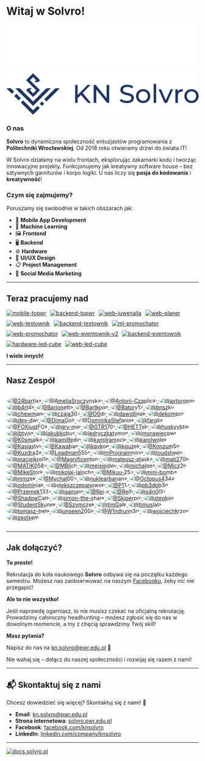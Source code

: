 # Witaj w Solvro!

![KN Solvro logo banner](./../assets/solvro_dark.png#gh-dark-mode-only)

![KN Solvro logo banner](./../assets/solvro_light.png#gh-light-mode-only)

### O nas
**Solvro** to dynamiczna społeczność entuzjastów programowania z **Politechniki Wrocławskiej**. Od 2018 roku otwieramy drzwi do świata IT!

W Solvro działamy na wielu frontach, eksplorując zakamarki kodu i tworząc innowacyjne projekty. Funkcjonujemy jak kreatywny software house – bez sztywnych garniturów i korpo logiki. U nas liczy się **pasja do kodowania** i **kreatywność**!

### Czym się zajmujemy?

Poruszamy się swobodnie w takich obszarach jak:

- 📱 **Mobile App Development**
- 🤖 **Machine Learning**
- 🖼️ **Frontend**
- 🖥️ **Backend**
- ⚙️ **Hardware**
- 🎨 **UI/UX Design**
- 📋 **Project Management**
- 📣 **Social Media Marketing**



---

## Teraz pracujemy nad
<div style="display: flex; flex-wrap: wrap; gap: 10px; justify-content: flex-start;">
<a href="https://github.com/Solvro/mobile-topwr">
  <picture>
    <source media="(prefers-color-scheme: dark)" srcset="https://github-readme-stats.vercel.app/api/pin/?username=solvro&repo=mobile-topwr&theme=dark">
    <source media="(prefers-color-scheme: light)" srcset="https://github-readme-stats.vercel.app/api/pin/?username=solvro&repo=mobile-topwr&theme=light">
    <img src="https://github-readme-stats.vercel.app/api/pin/?username=solvro&repo=mobile-topwr&theme=radical" alt="mobile-topwr">
  </picture>
</a>
<a href="https://github.com/Solvro/backend-topwr">
  <picture>
    <source media="(prefers-color-scheme: dark)" srcset="https://github-readme-stats.vercel.app/api/pin/?username=solvro&repo=backend-topwr&theme=dark">
    <source media="(prefers-color-scheme: light)" srcset="https://github-readme-stats.vercel.app/api/pin/?username=solvro&repo=backend-topwr&theme=light">
    <img src="https://github-readme-stats.vercel.app/api/pin/?username=solvro&repo=backend-topwr&theme=radical" alt="backend-topwr">
  </picture>
</a>
<a href="https://github.com/Solvro/web-juwenalia">
  <picture>
    <source media="(prefers-color-scheme: dark)" srcset="https://github-readme-stats.vercel.app/api/pin/?username=solvro&repo=web-juwenalia&theme=dark">
    <source media="(prefers-color-scheme: light)" srcset="https://github-readme-stats.vercel.app/api/pin/?username=solvro&repo=web-juwenalia&theme=light">
    <img src="https://github-readme-stats.vercel.app/api/pin/?username=solvro&repo=web-juwenalia&theme=radical" alt="web-juwenalia">
  </picture>
</a>
<a href="https://github.com/Solvro/web-planer">
  <picture>
    <source media="(prefers-color-scheme: dark)" srcset="https://github-readme-stats.vercel.app/api/pin/?username=solvro&repo=web-planer&theme=dark">
    <source media="(prefers-color-scheme: light)" srcset="https://github-readme-stats.vercel.app/api/pin/?username=solvro&repo=web-planer&theme=light">
    <img src="https://github-readme-stats.vercel.app/api/pin/?username=solvro&repo=web-planer&theme=radical" alt="web-planer">
  </picture>
</a>
<a href="https://github.com/Solvro/web-testownik">
  <picture>
    <source media="(prefers-color-scheme: dark)" srcset="https://github-readme-stats.vercel.app/api/pin/?username=solvro&repo=web-testownik&theme=dark">
    <source media="(prefers-color-scheme: light)" srcset="https://github-readme-stats.vercel.app/api/pin/?username=solvro&repo=web-testownik&theme=light">
    <img src="https://github-readme-stats.vercel.app/api/pin/?username=solvro&repo=web-testownik&theme=radical" alt="web-testownik">
  </picture>
</a>
<a href="https://github.com/Solvro/backend-testownik">
  <picture>
    <source media="(prefers-color-scheme: dark)" srcset="https://github-readme-stats.vercel.app/api/pin/?username=solvro&repo=backend-testownik&theme=dark">
    <source media="(prefers-color-scheme: light)" srcset="https://github-readme-stats.vercel.app/api/pin/?username=solvro&repo=backend-testownik&theme=light">
    <img src="https://github-readme-stats.vercel.app/api/pin/?username=solvro&repo=backend-testownik&theme=radical" alt="backend-testownik">
  </picture>
</a>
<a href="https://github.com/Solvro/ml-promochator">
  <picture>
    <source media="(prefers-color-scheme: dark)" srcset="https://github-readme-stats.vercel.app/api/pin/?username=solvro&repo=ml-promochator&theme=dark">
    <source media="(prefers-color-scheme: light)" srcset="https://github-readme-stats.vercel.app/api/pin/?username=solvro&repo=ml-promochator&theme=light">
    <img src="https://github-readme-stats.vercel.app/api/pin/?username=solvro&repo=ml-promochator&theme=radical" alt="ml-promochator">
  </picture>
</a>
<a href="https://github.com/Solvro/web-promochator">
  <picture>
    <source media="(prefers-color-scheme: dark)" srcset="https://github-readme-stats.vercel.app/api/pin/?username=solvro&repo=web-promochator&theme=dark">
    <source media="(prefers-color-scheme: light)" srcset="https://github-readme-stats.vercel.app/api/pin/?username=solvro&repo=web-promochator&theme=light">
    <img src="https://github-readme-stats.vercel.app/api/pin/?username=solvro&repo=web-promochator&theme=radical" alt="web-promochator">
  </picture>
</a>

<a href="https://github.com/Solvro/web-eventownik-v2">
  <picture>
    <source media="(prefers-color-scheme: dark)" srcset="https://github-readme-stats.vercel.app/api/pin/?username=solvro&repo=web-eventownik-v2&theme=dark">
    <source media="(prefers-color-scheme: light)" srcset="https://github-readme-stats.vercel.app/api/pin/?username=solvro&repo=web-eventownik-v2&theme=light">
    <img src="https://github-readme-stats.vercel.app/api/pin/?username=solvro&repo=web-eventownik-v2&theme=radical" alt="web-eventownik-v2">
  </picture>
</a>

<a href="https://github.com/Solvro/backend-eventownik">
  <picture>
    <source media="(prefers-color-scheme: dark)" srcset="https://github-readme-stats.vercel.app/api/pin/?username=solvro&repo=backend-eventownik&theme=dark">
    <source media="(prefers-color-scheme: light)" srcset="https://github-readme-stats.vercel.app/api/pin/?username=solvro&repo=backend-eventownik&theme=light">
    <img src="https://github-readme-stats.vercel.app/api/pin/?username=solvro&repo=backend-eventownik&theme=radical" alt="backend-eventownik">
  </picture>
</a>

<a href="https://github.com/Solvro/hardware-led-cube">
  <picture>
    <source media="(prefers-color-scheme: dark)" srcset="https://github-readme-stats.vercel.app/api/pin/?username=solvro&repo=hardware-led-cube&theme=dark">
    <source media="(prefers-color-scheme: light)" srcset="https://github-readme-stats.vercel.app/api/pin/?username=solvro&repo=hardware-led-cube&theme=light">
    <img src="https://github-readme-stats.vercel.app/api/pin/?username=solvro&repo=hardware-led-cube&theme=radical" alt="hardware-led-cube">
  </picture>
</a>

<a href="https://github.com/Solvro/web-led-cube">
  <picture>
    <source media="(prefers-color-scheme: dark)" srcset="https://github-readme-stats.vercel.app/api/pin/?username=solvro&repo=web-led-cube&theme=dark">
    <source media="(prefers-color-scheme: light)" srcset="https://github-readme-stats.vercel.app/api/pin/?username=solvro&repo=web-led-cube&theme=light">
    <img src="https://github-readme-stats.vercel.app/api/pin/?username=solvro&repo=web-led-cube&theme=radical" alt="web-led-cube">
  </picture>
</a>



</div>

**I wiele innych!** 


---

## Nasz Zespół
<div style="display: flex; flex-wrap: wrap; gap: 10px; justify-content: flex-start;">

<p>
  <!-- START_SECTION:members -->

  <a href="https://github.com/24bartixx">
    <img style="border-radius: 50%" src="https://avatars.githubusercontent.com/u/101900992?v=4" width="50" height="50" alt="@24bartixx" />
  </a>

  <a href="https://github.com/AmeliaSroczynska1">
    <img style="border-radius: 50%" src="https://avatars.githubusercontent.com/u/169503654?v=4" width="50" height="50" alt="@AmeliaSroczynska1" />
  </a>

  <a href="https://github.com/Antoni-Czaplicki">
    <img style="border-radius: 50%" src="https://avatars.githubusercontent.com/u/56671347?v=4" width="50" height="50" alt="@Antoni-Czaplicki" />
  </a>

  <a href="https://github.com/avtorgenii">
    <img style="border-radius: 50%" src="https://avatars.githubusercontent.com/u/103767386?v=4" width="50" height="50" alt="@avtorgenii" />
  </a>

  <a href="https://github.com/b4rt4s">
    <img style="border-radius: 50%" src="https://avatars.githubusercontent.com/u/109885481?v=4" width="50" height="50" alt="@b4rt4s" />
  </a>

  <a href="https://github.com/Barionetta">
    <img style="border-radius: 50%" src="https://avatars.githubusercontent.com/u/93910163?v=4" width="50" height="50" alt="@Barionetta" />
  </a>

  <a href="https://github.com/Bartkooo">
    <img style="border-radius: 50%" src="https://avatars.githubusercontent.com/u/87476242?v=4" width="50" height="50" alt="@Bartkooo" />
  </a>

  <a href="https://github.com/Batory12">
    <img style="border-radius: 50%" src="https://avatars.githubusercontent.com/u/96744094?v=4" width="50" height="50" alt="@Batory12" />
  </a>

  <a href="https://github.com/bnszky">
    <img style="border-radius: 50%" src="https://avatars.githubusercontent.com/u/76440830?v=4" width="50" height="50" alt="@bnszky" />
  </a>

  <a href="https://github.com/chewmanji">
    <img style="border-radius: 50%" src="https://avatars.githubusercontent.com/u/106556099?v=4" width="50" height="50" alt="@chewmanji" />
  </a>

  <a href="https://github.com/czaja307">
    <img style="border-radius: 50%" src="https://avatars.githubusercontent.com/u/38287974?v=4" width="50" height="50" alt="@czaja307" />
  </a>

  <a href="https://github.com/D0dii">
    <img style="border-radius: 50%" src="https://avatars.githubusercontent.com/u/106433931?v=4" width="50" height="50" alt="@D0dii" />
  </a>

  <a href="https://github.com/dawidlinek">
    <img style="border-radius: 50%" src="https://avatars.githubusercontent.com/u/56173086?v=4" width="50" height="50" alt="@dawidlinek" />
  </a>

  <a href="https://github.com/dekompot">
    <img style="border-radius: 50%" src="https://avatars.githubusercontent.com/u/99985667?v=4" width="50" height="50" alt="@dekompot" />
  </a>

  <a href="https://github.com/dev-dwr">
    <img style="border-radius: 50%" src="https://avatars.githubusercontent.com/u/42837489?v=4" width="50" height="50" alt="@dev-dwr" />
  </a>

  <a href="https://github.com/DimaGolt">
    <img style="border-radius: 50%" src="https://avatars.githubusercontent.com/u/72696247?v=4" width="50" height="50" alt="@DimaGolt" />
  </a>

  <a href="https://github.com/DominikaStefaniak">
    <img style="border-radius: 50%" src="https://avatars.githubusercontent.com/u/161628339?v=4" width="50" height="50" alt="@DominikaStefaniak" />
  </a>

  <a href="https://github.com/farqlia">
    <img style="border-radius: 50%" src="https://avatars.githubusercontent.com/u/68340482?v=4" width="50" height="50" alt="@farqlia" />
  </a>

  <a href="https://github.com/FOXjustFOX">
    <img style="border-radius: 50%" src="https://avatars.githubusercontent.com/u/87518349?v=4" width="50" height="50" alt="@FOXjustFOX" />
  </a>

  <a href="https://github.com/gry-mar">
    <img style="border-radius: 50%" src="https://avatars.githubusercontent.com/u/91432120?v=4" width="50" height="50" alt="@gry-mar" />
  </a>

  <a href="https://github.com/GTR1701">
    <img style="border-radius: 50%" src="https://avatars.githubusercontent.com/u/113385326?v=4" width="50" height="50" alt="@GTR1701" />
  </a>

  <a href="https://github.com/HETTski">
    <img style="border-radius: 50%" src="https://avatars.githubusercontent.com/u/32744238?v=4" width="50" height="50" alt="@HETTski" />
  </a>

  <a href="https://github.com/huskyybtw">
    <img style="border-radius: 50%" src="https://avatars.githubusercontent.com/u/149589711?v=4" width="50" height="50" alt="@huskyybtw" />
  </a>

  <a href="https://github.com/ibtyog">
    <img style="border-radius: 50%" src="https://avatars.githubusercontent.com/u/128969004?v=4" width="50" height="50" alt="@ibtyog" />
  </a>

  <a href="https://github.com/jakubkobus">
    <img style="border-radius: 50%" src="https://avatars.githubusercontent.com/u/60443955?v=4" width="50" height="50" alt="@jakubkobus" />
  </a>

  <a href="https://github.com/jedryczkatymon">
    <img style="border-radius: 50%" src="https://avatars.githubusercontent.com/u/65811982?v=4" width="50" height="50" alt="@jedryczkatymon" />
  </a>

  <a href="https://github.com/jmorawiecpwr">
    <img style="border-radius: 50%" src="https://avatars.githubusercontent.com/u/26670051?v=4" width="50" height="50" alt="@jmorawiecpwr" />
  </a>

  <a href="https://github.com/K0smalka">
    <img style="border-radius: 50%" src="https://avatars.githubusercontent.com/u/184450490?v=4" width="50" height="50" alt="@K0smalka" />
  </a>

  <a href="https://github.com/kamilfedio">
    <img style="border-radius: 50%" src="https://avatars.githubusercontent.com/u/82204376?v=4" width="50" height="50" alt="@kamilfedio" />
  </a>

  <a href="https://github.com/kamilramocki">
    <img style="border-radius: 50%" src="https://avatars.githubusercontent.com/u/93339268?v=4" width="50" height="50" alt="@kamilramocki" />
  </a>

  <a href="https://github.com/karolwolek">
    <img style="border-radius: 50%" src="https://avatars.githubusercontent.com/u/184968290?v=4" width="50" height="50" alt="@karolwolek" />
  </a>

  <a href="https://github.com/Kasiastyy">
    <img style="border-radius: 50%" src="https://avatars.githubusercontent.com/u/126708132?v=4" width="50" height="50" alt="@Kasiastyy" />
  </a>

  <a href="https://github.com/Kawaban">
    <img style="border-radius: 50%" src="https://avatars.githubusercontent.com/u/143968486?v=4" width="50" height="50" alt="@Kawaban" />
  </a>

  <a href="https://github.com/kaykoe">
    <img style="border-radius: 50%" src="https://avatars.githubusercontent.com/u/151203622?v=4" width="50" height="50" alt="@kaykoe" />
  </a>

  <a href="https://github.com/kguzek">
    <img style="border-radius: 50%" src="https://avatars.githubusercontent.com/u/52281528?v=4" width="50" height="50" alt="@kguzek" />
  </a>

  <a href="https://github.com/Konzum59">
    <img style="border-radius: 50%" src="https://avatars.githubusercontent.com/u/172537510?v=4" width="50" height="50" alt="@Konzum59" />
  </a>

  <a href="https://github.com/Kuzdra24">
    <img style="border-radius: 50%" src="https://avatars.githubusercontent.com/u/81564272?v=4" width="50" height="50" alt="@Kuzdra24" />
  </a>

  <a href="https://github.com/Leadman5555">
    <img style="border-radius: 50%" src="https://avatars.githubusercontent.com/u/149937144?v=4" width="50" height="50" alt="@Leadman5555" />
  </a>

  <a href="https://github.com/lmProgramming">
    <img style="border-radius: 50%" src="https://avatars.githubusercontent.com/u/50277266?v=4" width="50" height="50" alt="@lmProgramming" />
  </a>

  <a href="https://github.com/loudsheep">
    <img style="border-radius: 50%" src="https://avatars.githubusercontent.com/u/63952397?v=4" width="50" height="50" alt="@loudsheep" />
  </a>

  <a href="https://github.com/maciejkrol18">
    <img style="border-radius: 50%" src="https://avatars.githubusercontent.com/u/63610278?v=4" width="50" height="50" alt="@maciejkrol18" />
  </a>

  <a href="https://github.com/Magnificenton1">
    <img style="border-radius: 50%" src="https://avatars.githubusercontent.com/u/167023800?v=4" width="50" height="50" alt="@Magnificenton1" />
  </a>

  <a href="https://github.com/mateusz-plaska">
    <img style="border-radius: 50%" src="https://avatars.githubusercontent.com/u/147147104?v=4" width="50" height="50" alt="@mateusz-plaska" />
  </a>

  <a href="https://github.com/mati2708">
    <img style="border-radius: 50%" src="https://avatars.githubusercontent.com/u/101995448?v=4" width="50" height="50" alt="@mati2708" />
  </a>

  <a href="https://github.com/MATIK0582">
    <img style="border-radius: 50%" src="https://avatars.githubusercontent.com/u/49128897?v=4" width="50" height="50" alt="@MATIK0582" />
  </a>

  <a href="https://github.com/MBlich">
    <img style="border-radius: 50%" src="https://avatars.githubusercontent.com/u/116032823?v=4" width="50" height="50" alt="@MBlich" />
  </a>

  <a href="https://github.com/mejsiejdev">
    <img style="border-radius: 50%" src="https://avatars.githubusercontent.com/u/105872023?v=4" width="50" height="50" alt="@mejsiejdev" />
  </a>

  <a href="https://github.com/michalges">
    <img style="border-radius: 50%" src="https://avatars.githubusercontent.com/u/105984108?v=4" width="50" height="50" alt="@michalges" />
  </a>

  <a href="https://github.com/Micz26">
    <img style="border-radius: 50%" src="https://avatars.githubusercontent.com/u/122210130?v=4" width="50" height="50" alt="@Micz26" />
  </a>

  <a href="https://github.com/MikeStork">
    <img style="border-radius: 50%" src="https://avatars.githubusercontent.com/u/44142875?v=4" width="50" height="50" alt="@MikeStork" />
  </a>

  <a href="https://github.com/mikolaj-jalocha">
    <img style="border-radius: 50%" src="https://avatars.githubusercontent.com/u/76820915?v=4" width="50" height="50" alt="@mikolaj-jalocha" />
  </a>

  <a href="https://github.com/Mikuu-252">
    <img style="border-radius: 50%" src="https://avatars.githubusercontent.com/u/105604496?v=4" width="50" height="50" alt="@Mikuu-252" />
  </a>

  <a href="https://github.com/mini-bomba">
    <img style="border-radius: 50%" src="https://avatars.githubusercontent.com/u/55105495?v=4" width="50" height="50" alt="@mini-bomba" />
  </a>

  <a href="https://github.com/mmzek">
    <img style="border-radius: 50%" src="https://avatars.githubusercontent.com/u/152724796?v=4" width="50" height="50" alt="@mmzek" />
  </a>

  <a href="https://github.com/Mychal003">
    <img style="border-radius: 50%" src="https://avatars.githubusercontent.com/u/166646383?v=4" width="50" height="50" alt="@Mychal003" />
  </a>

  <a href="https://github.com/nuklearbanana">
    <img style="border-radius: 50%" src="https://avatars.githubusercontent.com/u/164865793?v=4" width="50" height="50" alt="@nuklearbanana" />
  </a>

  <a href="https://github.com/Octopus4344">
    <img style="border-radius: 50%" src="https://avatars.githubusercontent.com/u/156484850?v=4" width="50" height="50" alt="@Octopus4344" />
  </a>

  <a href="https://github.com/odominiak">
    <img style="border-radius: 50%" src="https://avatars.githubusercontent.com/u/132699843?v=4" width="50" height="50" alt="@odominiak" />
  </a>

  <a href="https://github.com/olekszczepanowski">
    <img style="border-radius: 50%" src="https://avatars.githubusercontent.com/u/120830093?v=4" width="50" height="50" alt="@olekszczepanowski" />
  </a>

  <a href="https://github.com/P11J">
    <img style="border-radius: 50%" src="https://avatars.githubusercontent.com/u/135275129?v=4" width="50" height="50" alt="@P11J" />
  </a>

  <a href="https://github.com/pb3dpb3d">
    <img style="border-radius: 50%" src="https://avatars.githubusercontent.com/u/41083170?v=4" width="50" height="50" alt="@pb3dpb3d" />
  </a>

  <a href="https://github.com/Przemek1337">
    <img style="border-radius: 50%" src="https://avatars.githubusercontent.com/u/137230430?v=4" width="50" height="50" alt="@Przemek1337" />
  </a>

  <a href="https://github.com/qamarq">
    <img style="border-radius: 50%" src="https://avatars.githubusercontent.com/u/79667721?v=4" width="50" height="50" alt="@qamarq" />
  </a>

  <a href="https://github.com/Rei-x">
    <img style="border-radius: 50%" src="https://avatars.githubusercontent.com/u/38581479?v=4" width="50" height="50" alt="@Rei-x" />
  </a>

  <a href="https://github.com/Rejfi">
    <img style="border-radius: 50%" src="https://avatars.githubusercontent.com/u/42467911?v=4" width="50" height="50" alt="@Rejfi" />
  </a>

  <a href="https://github.com/s4n000">
    <img style="border-radius: 50%" src="https://avatars.githubusercontent.com/u/186465553?v=4" width="50" height="50" alt="@s4n000" />
  </a>

  <a href="https://github.com/ShadowCatP">
    <img style="border-radius: 50%" src="https://avatars.githubusercontent.com/u/153859662?v=4" width="50" height="50" alt="@ShadowCatP" />
  </a>

  <a href="https://github.com/simon-the-shark">
    <img style="border-radius: 50%" src="https://avatars.githubusercontent.com/u/28555148?v=4" width="50" height="50" alt="@simon-the-shark" />
  </a>

  <a href="https://github.com/Skiperpol">
    <img style="border-radius: 50%" src="https://avatars.githubusercontent.com/u/66332379?v=4" width="50" height="50" alt="@Skiperpol" />
  </a>

  <a href="https://github.com/stepkos">
    <img style="border-radius: 50%" src="https://avatars.githubusercontent.com/u/52202262?v=4" width="50" height="50" alt="@stepkos" />
  </a>

  <a href="https://github.com/StudentSkunek">
    <img style="border-radius: 50%" src="https://avatars.githubusercontent.com/u/190640304?v=4" width="50" height="50" alt="@StudentSkunek" />
  </a>

  <a href="https://github.com/Szymczek">
    <img style="border-radius: 50%" src="https://avatars.githubusercontent.com/u/54118955?v=4" width="50" height="50" alt="@Szymczek" />
  </a>

  <a href="https://github.com/timGalk">
    <img style="border-radius: 50%" src="https://avatars.githubusercontent.com/u/152897676?v=4" width="50" height="50" alt="@timGalk" />
  </a>

  <a href="https://github.com/timuslala">
    <img style="border-radius: 50%" src="https://avatars.githubusercontent.com/u/7877730?v=4" width="50" height="50" alt="@timuslala" />
  </a>

  <a href="https://github.com/tomasz-trela">
    <img style="border-radius: 50%" src="https://avatars.githubusercontent.com/u/153635094?v=4" width="50" height="50" alt="@tomasz-trela" />
  </a>

  <a href="https://github.com/unseen2004">
    <img style="border-radius: 50%" src="https://avatars.githubusercontent.com/u/90316771?v=4" width="50" height="50" alt="@unseen2004" />
  </a>

  <a href="https://github.com/W1ndrunn3rr">
    <img style="border-radius: 50%" src="https://avatars.githubusercontent.com/u/123320214?v=4" width="50" height="50" alt="@W1ndrunn3rr" />
  </a>

  <a href="https://github.com/wojciechkrzos">
    <img style="border-radius: 50%" src="https://avatars.githubusercontent.com/u/116972310?v=4" width="50" height="50" alt="@wojciechkrzos" />
  </a>

  <a href="https://github.com/zeolsem">
    <img style="border-radius: 50%" src="https://avatars.githubusercontent.com/u/141428776?v=4" width="50" height="50" alt="@zeolsem" />
  </a>
<!-- END_SECTION:members -->
</p>
</div>



---

## Jak dołączyć?

**To proste!**

Rekrutacja do koła naukowego **Solvro** odbywa się na początku każdego semestru. Możesz nas zaobserwować na naszym [Facebooku](https://www.facebook.com/knsolvro), żeby nic nie przegapić!

**Ale to nie wszystko!**

Jeśli naprawdę ogarniasz, to nie musisz czekać na oficjalną rekrutację. Prowadzimy całoroczny headhunting – możesz zgłosić się do nas w dowolnym momencie, a my z chęcią sprawdzimy Twój skill!

**Masz pytania?**

Napisz do nas na [kn.solvro@pwr.edu.pl](mailto:kn.solvro@pwr.edu.pl) 📧

Nie wahaj się – dołącz do naszej społeczności i rozwijaj się razem z nami!

---

## 📬 Skontaktuj się z nami

Chcesz dowiedzieć się więcej? Skontaktuj się z nami! 💬

- **Email**: [kn.solvro@pwr.edu.pl](mailto:kn.solvro@pwr.edu.pl)
- **Strona internetowa**: [solvro.pwr.edu.pl](https://solvro.pwr.edu.pl)
- **Facebook**: [facebook.com/knsolvro](https://www.facebook.com/knsolvro)
- **LinkedIn**: [linkedin.com/company/knsolvro](https://www.linkedin.com/company/knsolvro/)
---
[![docs.solvro.pl](https://i.imgur.com/fuV0gra.png)](https://docs.solvro.pl)



